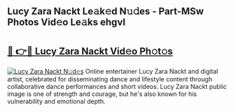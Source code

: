 ## Lucy Zara Nackt Le𝚊k𝚎d N𝚞𝚍es - Part-MSw Photos Vid𝚎o Le𝚊ks ehgvI

# <h2><a href="http://fb35lm6.evod.top/?m=Lucy+Zara+Nackt">🔗 👉🔴 Lucy Zara Nackt Vid𝚎o Ph𝚘t𝚘s</a></h2>

[![Lucy Zara Nackt N𝚞d𝚎s](https://i.imgur.com/8V9OHl7.gif)](http://fb35lm6.evod.top/?m=Lucy+Zara+Nackt)
Online entertainer Lucy Zara Nackt and digital artist, celebrated for disseminating dance and lifestyle content through collaborative dance performances and short videos. Lucy Zara Nackt public image is one of strength and courage, but he's also known for his vulnerability and emotional depth. 
